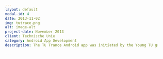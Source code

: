 ```yaml
---
layout: default
modal-id: 4
date: 2013-11-02
img: tutrace.png
alt: image-alt
project-date: November 2013
client: Technische Unie
category: Android App Development
description: The TU Trance Android app was initiated by the Young TU group within the Technische Unie. It basically is a Track&Trace app for customers of the Technische Unie. I was responsible for setting up the app architecture, development and Android training of Technische Unie personell in a period of 6 weeks.

---
```


